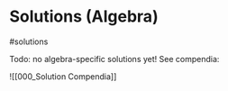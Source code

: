 # Solutions (Algebra)
#solutions 

Todo: no algebra-specific solutions yet! See compendia:

![[000_Solution Compendia]]
